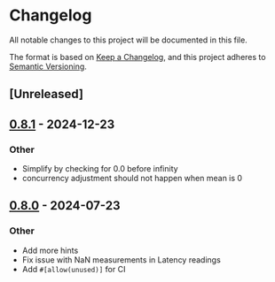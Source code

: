 # Changelog
All notable changes to this project will be documented in this file.

The format is based on [Keep a Changelog](https://keepachangelog.com/en/1.0.0/),
and this project adheres to [Semantic Versioning](https://semver.org/spec/v2.0.0.html).

## [Unreleased]

## [0.8.1](https://github.com/BalterLoadTesting/balter/compare/balter-v0.8.0...balter-v0.8.1) - 2024-12-23

### Other

- Simplify by checking for 0.0 before infinity
- concurrency adjustment should not happen when mean is 0

## [0.8.0](https://github.com/BalterLoadTesting/balter/compare/balter-v0.7.0...balter-v0.8.0) - 2024-07-23

### Other
- Add more hints
- Fix issue with NaN measurements in Latency readings
- Add `#[allow(unused)]` for CI
